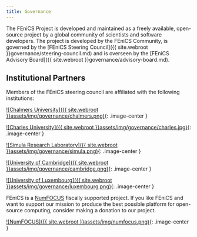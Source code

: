 ```yaml
---
title: Governance
---
```


The FEniCS Project is developed and maintained as a freely available, open-source project by a 
global community of scientists and software developers. The project is developed by the FEniCS 
Community, is governed by the [FEniCS Steering Council]({{ site.webroot }}governance/steering-council.md) and is overseen by the
[FEniCS Advisory Board]({{ site.webroot }}governance/advisory-board.md).

## Institutional Partners

Members of the FEniCS steering council are affiliated with the following institutions:

[![Chalmers University]({{ site.webroot }}assets/img/governance/chalmers.png)](http://chalmers.se/){: .image-center }

[![Charles University]({{ site.webroot }}assets/img/governance/charles.jpg)](http://www.cuni.cz/UKEN-1.html){: .image-center }

[![Simula Research Laboratory]({{ site.webroot }}assets/img/governance/simula.png)](http://simula.no/){: .image-center }

[![University of Cambridge]({{ site.webroot }}assets/img/governance/cambridge.png)](http://cam.ac.uk/){: .image-center }

[![University of Luxembourg]({{ site.webroot }}assets/img/governance/luxembourg.png)](http://uni.lu/){: .image-center }

FEniCS is a [NumFOCUS](https://www.numfocus.org/) fiscally supported project. If you like FEniCS and want to support our 
mission to produce the best possible platform for open-source computing, consider making a 
donation to our project.

[![NumFOCUS]({{ site.webroot }}assets/img/numfocus.png)](https://www.numfocus.org/){: .image-center }
